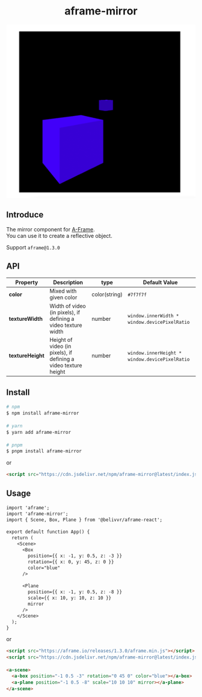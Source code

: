 <div align="center">
  <h1>aframe-mirror</h1>

  <img src="https://github.com/juunini/aframe-mirror/blob/main/sample.png" alt="sample image" />
</div>

## Introduce

The mirror component for [A-Frame](https://aframe.io/).  
You can use it to create a reflective object.  

Support `aframe@1.3.0`

## API

|Property|Description|type|Default Value|
|-|-|-|-|
|**color**|Mixed with given color|color(string)|`#7f7f7f`|
|**textureWidth**|Width of video (in pixels), if defining a video texture width|number|`window.innerWidth * window.devicePixelRatio`|
|**textureHeight**|Height of video (in pixels), if defining a video texture height|number|`window.innerHeight * window.devicePixelRatio`|

## Install

```sh
# npm
$ npm install aframe-mirror

# yarn
$ yarn add aframe-mirror

# pnpm
$ pnpm install aframe-mirror
```

or

```html
<script src="https://cdn.jsdelivr.net/npm/aframe-mirror@latest/index.js"></script>
```

## Usage

```tsx
import 'aframe';
import 'aframe-mirror';
import { Scene, Box, Plane } from '@belivvr/aframe-react';

export default function App() {
  return (
    <Scene>
      <Box
        position={{ x: -1, y: 0.5, z: -3 }}
        rotation={{ x: 0, y: 45, z: 0 }}
        color="blue"
      />

      <Plane
        position={{ x: -1, y: 0.5, z: -8 }}
        scale={{ x: 10, y: 10, z: 10 }}
        mirror
      />
    </Scene>
  );
}
```

or

```html
<script src="https://aframe.io/releases/1.3.0/aframe.min.js"></script>
<script src="https://cdn.jsdelivr.net/npm/aframe-mirror@latest/index.js"></script>

<a-scene>
  <a-box position="-1 0.5 -3" rotation="0 45 0" color="blue"></a-box>
  <a-plane position="-1 0.5 -8" scale="10 10 10" mirror></a-plane>
</a-scene>
```
